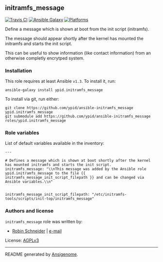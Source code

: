 ## initramfs_message

[![Travis CI](http://img.shields.io/travis/ypid/ansible-initramfs_message.svg?style=flat)](http://travis-ci.org/ypid/ansible-initramfs_message)
[![Ansible Galaxy](http://img.shields.io/badge/galaxy-ypid.initramfs_message-660198.svg?style=flat)](https://galaxy.ansible.com/list#/roles/2807)
[![Platforms](http://img.shields.io/badge/platforms-debian-lightgrey.svg?style=flat)](#)


Define a message which is shown at boot from the init script (initramfs).

The message should appear shortly after the kernel has mounted the initramfs and starts the init script.

This can be useful to show information (like contact information) from an otherwise completly encrytped system.

### Installation

This role requires at least Ansible `v1.3`. To install it, run:

    ansible-galaxy install ypid.initramfs_message

To install via git, run either:

    git clone https://github.com/ypid/ansible-initramfs_message ypid.initramfs_message
    git submodule add https://github.com/ypid/ansible-initramfs_message roles/ypid.initramfs_message




### Role variables

List of default variables available in the inventory:

    ---
    
    # Defines a message which is shown at boot shortly after the kernel has mounted initramfs and starts the init script.
    initramfs_message: "\\nThis message was added by the Ansible role ypid.initramfs_message to the file {{ initramfs_message_init_script_filepath }} and can be changed via Ansible variables.\\n"
    
    
    initramfs_message_init_script_filepath: "/etc/initramfs-tools/scripts/init-top/initramfs_message"




### Authors and license

`initramfs_message` role was written by:

- [Robin Schneider](https://github.com/ypid) | [e-mail](mailto:ypid@riseup.net)

License: [AGPLv3](https://tldrlegal.com/license/gnu-affero-general-public-license-v3-%28agpl-3.0%29)

***

README generated by [Ansigenome](https://github.com/nickjj/ansigenome/).
